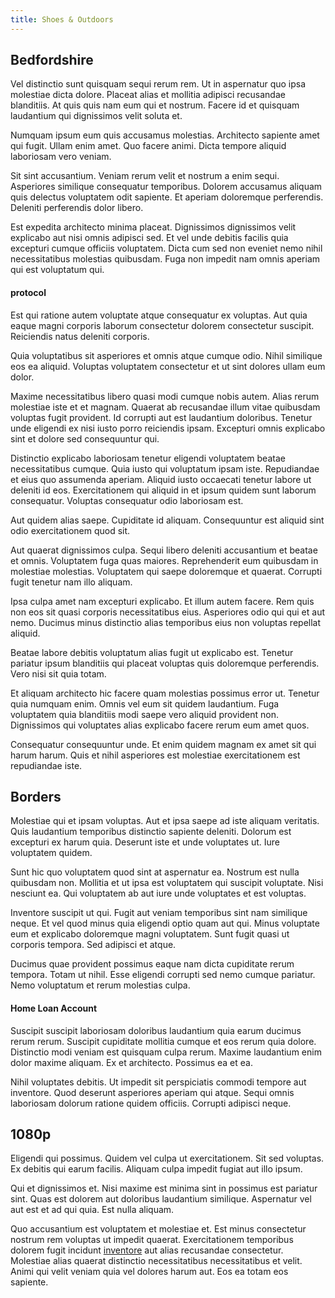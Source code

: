 ```yaml
---
title: Shoes & Outdoors
---
```


## Bedfordshire

Vel distinctio sunt quisquam sequi rerum rem. Ut in aspernatur quo ipsa molestiae dicta dolore. Placeat alias et mollitia adipisci recusandae blanditiis. At quis quis nam eum qui et nostrum. Facere id et quisquam laudantium qui dignissimos velit soluta et.

Numquam ipsum eum quis accusamus molestias. Architecto sapiente amet qui fugit. Ullam enim amet. Quo facere animi. Dicta tempore aliquid laboriosam vero veniam.

Sit sint accusantium. Veniam rerum velit et nostrum a enim sequi. Asperiores similique consequatur temporibus. Dolorem accusamus aliquam quis delectus voluptatem odit sapiente. Et aperiam doloremque perferendis. Deleniti perferendis dolor libero.

Est expedita architecto minima placeat. Dignissimos dignissimos velit explicabo aut nisi omnis adipisci sed. Et vel unde debitis facilis quia excepturi cumque officiis voluptatem. Dicta cum sed non eveniet nemo nihil necessitatibus molestias quibusdam. Fuga non impedit nam omnis aperiam qui est voluptatum qui.

#### protocol

Est qui ratione autem voluptate atque consequatur ex voluptas. Aut quia eaque magni corporis laborum consectetur dolorem consectetur suscipit. Reiciendis natus deleniti corporis.

Quia voluptatibus sit asperiores et omnis atque cumque odio. Nihil similique eos ea aliquid. Voluptas voluptatem consectetur et ut sint dolores ullam eum dolor.

Maxime necessitatibus libero quasi modi cumque nobis autem. Alias rerum molestiae iste et et magnam. Quaerat ab recusandae illum vitae quibusdam voluptas fugit provident. Id corrupti aut est laudantium doloribus. Tenetur unde eligendi ex nisi iusto porro reiciendis ipsam. Excepturi omnis explicabo sint et dolore sed consequuntur qui.

Distinctio explicabo laboriosam tenetur eligendi voluptatem beatae necessitatibus cumque. Quia iusto qui voluptatum ipsam iste. Repudiandae et eius quo assumenda aperiam. Aliquid iusto occaecati tenetur labore ut deleniti id eos. Exercitationem qui aliquid in et ipsum quidem sunt laborum consequatur. Voluptas consequatur odio laboriosam est.

Aut quidem alias saepe. Cupiditate id aliquam. Consequuntur est aliquid sint odio exercitationem quod sit.

Aut quaerat dignissimos culpa. Sequi libero deleniti accusantium et beatae et omnis. Voluptatem fuga quas maiores. Reprehenderit eum quibusdam in molestiae molestias. Voluptatem qui saepe doloremque et quaerat. Corrupti fugit tenetur nam illo aliquam.

Ipsa culpa amet nam excepturi explicabo. Et illum autem facere. Rem quis non eos sit quasi corporis necessitatibus eius. Asperiores odio qui qui et aut nemo. Ducimus minus distinctio alias temporibus eius non voluptas repellat aliquid.

Beatae labore debitis voluptatum alias fugit ut explicabo est. Tenetur pariatur ipsum blanditiis qui placeat voluptas quis doloremque perferendis. Vero nisi sit quia totam.

Et aliquam architecto hic facere quam molestias possimus error ut. Tenetur quia numquam enim. Omnis vel eum sit quidem laudantium. Fuga voluptatem quia blanditiis modi saepe vero aliquid provident non. Dignissimos qui voluptates alias explicabo facere rerum eum amet quos.

Consequatur consequuntur unde. Et enim quidem magnam ex amet sit qui harum harum. Quis et nihil asperiores est molestiae exercitationem est repudiandae iste.

## Borders

Molestiae qui et ipsam voluptas. Aut et ipsa saepe ad iste aliquam veritatis. Quis laudantium temporibus distinctio sapiente deleniti. Dolorum est excepturi ex harum quia. Deserunt iste et unde voluptates ut. Iure voluptatem quidem.

Sunt hic quo voluptatem quod sint at aspernatur ea. Nostrum est nulla quibusdam non. Mollitia et ut ipsa est voluptatem qui suscipit voluptate. Nisi nesciunt ea. Qui voluptatem ab aut iure unde voluptates et est voluptas.

Inventore suscipit ut qui. Fugit aut veniam temporibus sint nam similique neque. Et vel quod minus quia eligendi optio quam aut qui. Minus voluptate eum et explicabo doloremque magni voluptatem. Sunt fugit quasi ut corporis tempora. Sed adipisci et atque.

Ducimus quae provident possimus eaque nam dicta cupiditate rerum tempora. Totam ut nihil. Esse eligendi corrupti sed nemo cumque pariatur. Nemo voluptatum et rerum molestias culpa.

#### Home Loan Account

Suscipit suscipit laboriosam doloribus laudantium quia earum ducimus rerum rerum. Suscipit cupiditate mollitia cumque et eos rerum quia dolore. Distinctio modi veniam est quisquam culpa rerum. Maxime laudantium enim dolor maxime aliquam. Ex et architecto. Possimus ea et ea.

Nihil voluptates debitis. Ut impedit sit perspiciatis commodi tempore aut inventore. Quod deserunt asperiores aperiam qui atque. Sequi omnis laboriosam dolorum ratione quidem officiis. Corrupti adipisci neque.

## 1080p

Eligendi qui possimus. Quidem vel culpa ut exercitationem. Sit sed voluptas. Ex debitis qui earum facilis. Aliquam culpa impedit fugiat aut illo ipsum.

Qui et dignissimos et. Nisi maxime est minima sint in possimus est pariatur sint. Quas est dolorem aut doloribus laudantium similique. Aspernatur vel aut est et ad qui quia. Est nulla aliquam.

Quo accusantium est voluptatem et molestiae et. Est minus consectetur nostrum rem voluptas ut impedit quaerat. Exercitationem temporibus dolorem fugit incidunt [inventore](/earum/quia/sdd_arkansas_solid_state.md) aut alias recusandae consectetur. Molestiae alias quaerat distinctio necessitatibus necessitatibus et velit. Animi qui velit veniam quia vel dolores harum aut. Eos ea totam eos sapiente.
